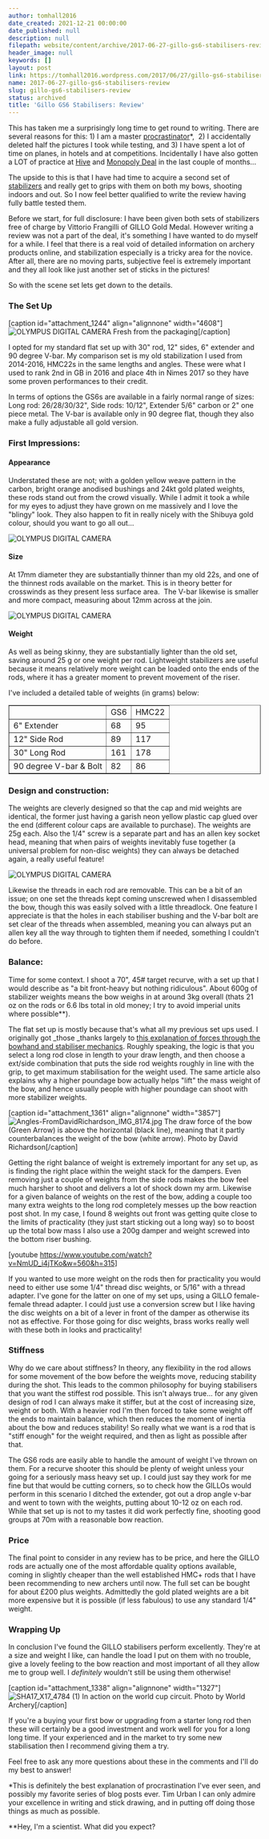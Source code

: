 ```yaml
---
author: tomhall2016
date_created: 2021-12-21 00:00:00
date_published: null
description: null
filepath: website/content/archive/2017-06-27-gillo-gs6-stabilisers-review.md
header_image: null
keywords: []
layout: post
link: https://tomhall2016.wordpress.com/2017/06/27/gillo-gs6-stabilisers-review/
name: 2017-06-27-gillo-gs6-stabilisers-review
slug: gillo-gs6-stabilisers-review
status: archived
title: 'Gillo GS6 Stabilisers: Review'
---
```


This has taken me a surprisingly long time to get round to writing. There are several reasons for this: 1) I am a master [procrastinator](http://waitbutwhy.com/2013/10/why-procrastinators-procrastinate.html)*,  2) I accidentally deleted half the pictures I took while testing, and 3) I have spent a lot of time on planes, in hotels and at competitions. Incidentally I have also gotten a LOT of practice at [Hive](http://gen42.com/hive) and [Monopoly Deal](https://boardgamegeek.com/boardgame/40398/monopoly-deal-card-game) in the last couple of months...

The upside to this is that I have had time to acquire a second set of [stabilizers](http://www.gilloarchery.it/s6_stabilizers_system.html) and really get to grips with them on both my bows, shooting indoors and out. So I now feel better qualified to write the review having fully battle tested them.

Before we start, for full disclosure: I have been given both sets of stabilizers free of charge by Vittorio Frangilli of GILLO Gold Medal. However writing a review was not a part of the deal, it's something I have wanted to do myself for a while. I feel that there is a real void of detailed information on archery products online, and stabilization especially is a tricky area for the novice. After all, there are no moving parts, subjective feel is extremely important and they all look like just another set of sticks in the pictures!

So with the scene set lets get down to the details.


### The Set Up


[caption id="attachment_1244" align="alignnone" width="4608"]![OLYMPUS DIGITAL CAMERA](https://tomhall2016.files.wordpress.com/2017/06/p1013283.jpg) Fresh from the packaging[/caption]

I opted for my standard flat set up with 30" rod, 12" sides, 6" extender and 90 degree V-bar. My comparison set is my old stabilization I used from 2014-2016, HMC22s in the same lengths and angles. These were what I used to rank 2nd in GB in 2016 and place 4th in Nimes 2017 so they have some proven performances to their credit.

In terms of options the GS6s are available in a fairly normal range of sizes: Long rod: 26/28/30/32", Side rods: 10/12", Extender 5/6" carbon or 2" one piece metal. The V-bar is available only in 90 degree flat, though they also make a fully adjustable all gold version.


### First Impressions:




#### Appearance


Understated these are not; with a golden yellow weave pattern in the carbon, bright orange anodised bushings and 24kt gold plated weights, these rods stand out from the crowd visually. While I admit it took a while for my eyes to adjust they have grown on me massively and I love the "blingy" look. They also happen to fit in really nicely with the Shibuya gold colour, should you want to go all out...

![OLYMPUS DIGITAL CAMERA](https://tomhall2016.files.wordpress.com/2017/06/p1013289.jpg)


#### Size


At 17mm diameter they are substantially thinner than my old 22s, and one of the thinnest rods available on the market. This is in theory better for crosswinds as they present less surface area.  The V-bar likewise is smaller and more compact, measuring about 12mm across at the join.

![OLYMPUS DIGITAL CAMERA](https://tomhall2016.files.wordpress.com/2017/06/p1013288.jpg)


#### Weight


As well as being skinny, they are substantially lighter than the old set, saving around 25 g or one weight per rod. Lightweight stabilizers are useful because it means relatively more weight can be loaded onto the ends of the rods, where it has a greater moment to prevent movement of the riser.

I've included a detailed table of weights (in grams) below:
<table cellpadding="0" width="679" cellspacing="0" border="1" >
<tbody >
<tr >

<td >
</td>

<td >GS6
</td>

<td >HMC22
</td>
</tr>
<tr >

<td >6" Extender
</td>

<td >68
</td>

<td >95
</td>
</tr>
<tr >

<td >12" Side Rod
</td>

<td >89
</td>

<td >117
</td>
</tr>
<tr >

<td >30" Long Rod
</td>

<td >161
</td>

<td >178
</td>
</tr>
<tr >

<td >90 degree V-bar & Bolt
</td>

<td >82
</td>

<td >86
</td>
</tr>
</tbody>
</table>


### Design and construction:


The weights are cleverly designed so that the cap and mid weights are identical, the former just having a garish neon yellow plastic cap glued over the end (different colour caps are available to purchase). The weights are 25g each. Also the 1/4" screw is a separate part and has an allen key socket head, meaning that when pairs of weights inevitably fuse together (a universal problem for non-disc weights) they can always be detached again, a really useful feature!

![OLYMPUS DIGITAL CAMERA](https://tomhall2016.files.wordpress.com/2017/06/p1013287-2.jpg)

Likewise the threads in each rod are removable. This can be a bit of an issue; on one set the threads kept coming unscrewed when I disassembled the bow, though this was easily solved with a little threadlock. One feature I appreciate is that the holes in each stabiliser bushing and the V-bar bolt are set clear of the threads when assembled, meaning you can always put an allen key all the way through to tighten them if needed, something I couldn't do before.


### Balance:


Time for some context. I shoot a 70", 45# target recurve, with a set up that I would describe as "a bit front-heavy but nothing ridiculous". About 600g of stabilizer weights means the bow weighs in at around 3kg overall (thats 21 oz on the rods or 6.6 lbs total in old money; I try to avoid imperial units where possible**).

The flat set up is mostly because that's what all my previous set ups used. I originally got _those _thanks largely to [this explanation of forces through the bowhand and stabiliser mechanics](http://www.tap46home.plus.com/mechanics/bowload.htm). Roughly speaking, the logic is that you select a long rod close in length to your draw length, and then choose a ext/side combination that puts the side rod weights roughly in line with the grip, to get maximum stabilisation for the weight used. The same article also explains why a higher poundage bow actually helps "lift" the mass weight of the bow, and hence usually people with higher poundage can shoot with more stabilizer weights.

[caption id="attachment_1361" align="alignnone" width="3857"]![Angles-FromDavidRichardson_IMG_8174.jpg](https://tomhall2016.files.wordpress.com/2017/06/angles-fromdavidrichardson_img_8174.jpg) The draw force of the bow (Green Arrow) is above the horizontal (black line), meaning that it partly counterbalances the weight of the bow (white arrow). Photo by David Richardson[/caption]

Getting the right balance of weight is extremely important for any set up, as is finding the right place within the weight stack for the dampers. Even removing just a couple of weights from the side rods makes the bow feel much harsher to shoot and delivers a lot of shock down my arm. Likewise for a given balance of weights on the rest of the bow, adding a couple too many extra weights to the long rod completely messes up the bow reaction post shot. In my case, I found 8 weights out front was getting quite close to the limits of practicality (they just start sticking out a long way) so to boost up the total bow mass I also use a 200g damper and weight screwed into the bottom riser bushing.

[youtube https://www.youtube.com/watch?v=NmUD_i4jTKo&w=560&h=315]

If you wanted to use more weight on the rods then for practicality you would need to either use some 1/4" thread disc weights, or 5/16" with a thread adapter. I've gone for the latter on one of my set ups, using a GILLO female-female thread adapter. I could just use a conversion screw but I like having the disc weights on a bit of a lever in front of the damper as otherwise its not as effective. For those going for disc weights, brass works really well with these both in looks and practicality!


### Stiffness


Why do we care about stiffness? In theory, any flexibility in the rod allows for some movement of the bow before the weights move, reducing stability during the shot. This leads to the common philosophy for buying stabilisers that you want the stiffest rod possible. This isn't always true... for any given design of rod I can always make it stiffer, but at the cost of increasing size, weight or both. With a heavier rod I'm then forced to take some weight off the ends to maintain balance, which then reduces the moment of inertia about the bow and reduces stability! So really what we want is a rod that is "stiff enough" for the weight required, and then as light as possible after that.

The GS6 rods are easily able to handle the amount of weight I've thrown on them. For a recurve shooter this should be plenty of weight unless your going for a seriously mass heavy set up. I could just say they work for me fine but that would be cutting corners, so to check how the GILLOs would perform in this scenario I ditched the extender, got out a drop angle v-bar and went to town with the weights, putting about 10-12 oz on each rod. While that set up is not to my tastes it did work perfectly fine, shooting good groups at 70m with a reasonable bow reaction.


### Price


The final point to consider in any review has to be price, and here the GILLO rods are actually one of the most affordable quality options available, coming in slightly cheaper than the well established HMC+ rods that I have been recommending to new archers until now. The full set can be bought for about £200 plus weights. Admittedly the gold plated weights are a bit more expensive but it is possible (if less fabulous) to use any standard 1/4" weight.


### Wrapping Up


In conclusion I've found the GILLO stabilisers perform excellently. They're at a size and weight I like, can handle the load I put on them with no trouble, give a lovely feeling to the bow reaction and most important of all they allow me to group well. I _definitely_ wouldn't still be using them otherwise!

[caption id="attachment_1338" align="alignnone" width="1327"]![SHA17_X17_4784 (1)](https://tomhall2016.files.wordpress.com/2017/06/sha17_x17_4784-1.jpg) In action on the world cup circuit. Photo by World Archery[/caption]

If you're a buying your first bow or upgrading from a starter long rod then these will certainly be a good investment and work well for you for a long long time. If your experienced and in the market to try some new stabilisation then I recommend giving them a try.

Feel free to ask any more questions about these in the comments and I'll do my best to answer!



*This is definitely the best explanation of procrastination I've ever seen, and possibly my favorite series of blog posts ever. Tim Urban I can only admire your excellence in writing and stick drawing, and in putting off doing those things as much as possible.

**Hey, I'm a scientist. What did you expect?